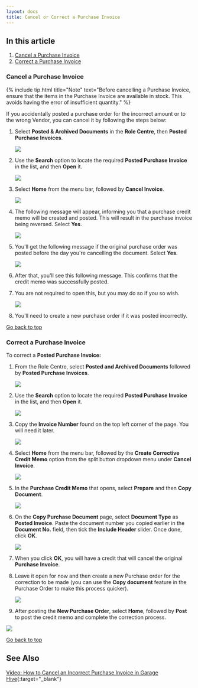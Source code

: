 ```yaml
---
layout: docs
title: Cancel or Correct a Purchase Invoice
---
```


<a name="top"></a>

## In this article
1. [Cancel a Purchase Invoice](#cancel-a-purchase-invoice)
2. [Correct a Purchase Invoice](#correct-a-purchase-invoice)

### Cancel a Purchase Invoice

   {% include tip.html title="Note" text="Before cancelling a Purchase Invoice, ensure that the items in the Purchase Invoice are available in stock. This avoids having the error of insufficient quantity." %}

If you accidentally posted a purchase order for the incorrect amount or to the wrong Vendor, you can cancel it by following the steps below: 
1. Select **Posted & Archived Documents** in the **Role Centre**, then **Posted Purchase Invoices**.

   ![](media/garagehive-correct-or-cancel-a-purchase-order1.png)

2. Use the **Search** option to locate the required **Posted Purchase Invoice** in the list, and then **Open** it.

   ![](media/garagehive-correct-or-cancel-a-purchase-order2.png)

3. Select **Home** from the menu bar, followed by **Cancel Invoice**.

   ![](media/garagehive-correct-or-cancel-a-purchase-order3.png)

4. The following message will appear, informing you that a purchase credit memo will be created and posted. This will result in the purchase invoice being reversed. Select **Yes**.

   ![](media/garagehive-correct-or-cancel-a-purchase-order4.png)

5. You'll get the following message if the original purchase order was posted before the day you're cancelling the document. Select **Yes**. 

   ![](media/garagehive-correct-or-cancel-a-purchase-order5.png)

6. After that, you'll see this following message. This confirms that the credit memo was successfully posted. 
7. You are not required to open this, but you may do so if you so wish.

   ![](media/garagehive-correct-or-cancel-a-purchase-order6.png)

8. You'll need to create a new purchase order if it was posted incorrectly.


[Go back to top](#top)

### Correct a Purchase Invoice
To correct a **Posted Purchase Invoice:**
1. From the Role Centre, select **Posted and Archived Documents** followed by **Posted Purchase Invoices**.

   ![](media/garagehive-correct-or-cancel-a-purchase-order7.png)

2. Use the **Search** option to locate the required **Posted Purchase Invoice** in the list, and then **Open** it.

   ![](media/garagehive-correct-or-cancel-a-purchase-order13.png)

3. Copy the **Invoice Number** found on the top left corner of the page. You will need it later.

   ![](media/garagehive-correct-or-cancel-a-purchase-order8.png)

4. Select **Home** from the menu bar, followed by the **Create Corrective Credit Memo** option from the split button dropdown menu under **Cancel Invoice**.

   ![](media/garagehive-correct-or-cancel-a-purchase-order9.png)

5. In the **Purchase Credit Memo** that opens, select **Prepare** and then **Copy Document**.

   ![](media/garagehive-correct-or-cancel-a-purchase-order10.png)

6. On the **Copy Purchase Document** page, select **Document Type** as **Posted Invoice**. Paste the document number you copied earlier in the **Document No.** field, then tick the **Include Header** slider. Once done, click **OK**.

   ![](media/garagehive-correct-or-cancel-a-purchase-order11.png)

7. When you click **OK**, you will have a credit that will cancel the original **Purchase Invoice**. 
8. Leave it open for now and then create a new Purchase order for the correction to be made (you can use the **Copy document** feature in the Purchase Order to make this process quicker).

   ![](media/garagehive-correct-or-cancel-a-purchase-order14.png)

9.  After posting the **New Purchase Order**, select **Home**, followed by **Post** to post the credit memo and complete the correction process.

   ![](media/garagehive-correct-or-cancel-a-purchase-order12.png)


[Go back to top](#top)

## See Also

[Video: How to Cancel an Incorrect Purchase Invoice in Garage Hive](https://www.youtube.com/watch?v=klNMViU-6Ls){:target="_blank"}



